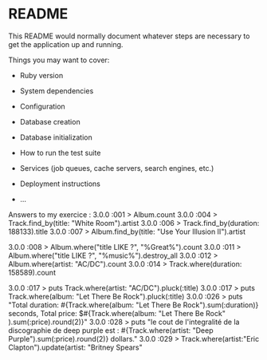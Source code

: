 # README

This README would normally document whatever steps are necessary to get the
application up and running.

Things you may want to cover:

* Ruby version

* System dependencies

* Configuration

* Database creation

* Database initialization

* How to run the test suite

* Services (job queues, cache servers, search engines, etc.)

* Deployment instructions

* ...

Answers to my exercice :
3.0.0 :001 > Album.count
3.0.0 :004 >  Track.find_by(title: "White Room").artist
3.0.0 :006 > Track.find_by(duration: 188133).title
3.0.0 :007 > Album.find_by(title: "Use Your Illusion II").artist

3.0.0 :008 > Album.where("title LIKE ?", "%Great%").count
3.0.0 :011 > Album.where("title LIKE ?", "%music%").destroy_all
3.0.0 :012 > Album.where(artist: "AC/DC").count
3.0.0 :014 > Track.where(duration: 158589).count

3.0.0 :017 > puts Track.where(artist: "AC/DC").pluck(:title)
3.0.0 :017 > puts Track.where(album: "Let There Be Rock").pluck(:title)
3.0.0 :026 > puts "Total duration: #{Track.where(album: "Let There Be Rock").sum(:duration)} seconds, Total price: $#{Track.where(album: "Let There Be Rock"
).sum(:price).round(2)}"
3.0.0 :028 > puts "le cout de l'integralité de la discographie de deep purple est : #{Track.where(artist: "Deep Purple").sum(:price).round(2)} dollars."
3.0.0 :029 > Track.where(artist:"Eric Clapton").update(artist: "Britney Spears"